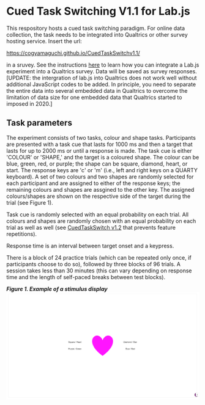 # Cued Task Switching V1.1 for Lab.js

This respository hosts a cued task switching paradigm. For online data collection, the task needs to be integrated into Qualtrics or other survey hosting service. Insert the url: 

https://cogyamaguchi.github.io/CuedTaskSwitchv1.1/ 

in a sruvey. See the instructions [here](https://labjs.readthedocs.io/en/latest/learn/deploy/3a-qualtrics.html) to learn how you can integrate a Lab.js experiment into a Qualtrics survey. Data will be saved as survey responses. [UPDATE: the intergration of lab.js into Qualtrics does not work well without additional JavaScript codes to be added. In principle, you need to separate the entire data into several embedded data in Qualtrics to overcome the limitation of data size for one embedded data that Qualtrics started to imposed in 2020.]

## Task parameters
The experiment consists of two tasks, colour and shape tasks. Participants are presented with a task cue that lasts for 1000 ms and then a target that lasts for up to 2000 ms or until a response is made. The task cue is either 'COLOUR' or 'SHAPE,' and the target is a coloured shape. The colour can be blue, green, red, or purple; the shape can be square, diamond, heart, or start. The response keys are 'c' or 'm' (i.e., left and right keys on a QUARTY keyboard). A set of two colours and two shapes are randomly selected for each participant and are assigned to either of the response keys; the remaining colours and shapes are assgined to the other key. The assigned colours/shapes are shown on the respective side of the target during the trial (see Figure 1).

Task cue is randomly selected with an equal probability on each trial. All colours and shapes are randomly chosen with an equal probability on each trial as well as well (see [CuedTaskSwitch v1.2](https://github.com/CogYamaguchi/CuedTaskSwitchv1.2) that prevents feature repetitions).

Response time is an interval between target onset and a keypress. 

There is a block of 24 practice trials (which can be repeated only once, if participants choose to do so), followed by three blocks of 96 trials. A session takes less than 30 minutes (this can vary depending on response time and the length of self-paced breaks between test blocks).


***Figure 1. Example of a stimulus display***
![stimulus display](stimulus_screen.png)





